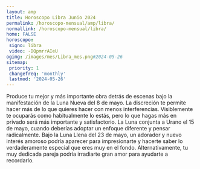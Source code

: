 ```yaml
---
layout: amp
title: Horoscopo Libra Junio 2024 
permalink: /horoscopo-mensual/amp/libra/
normallink: /horoscopo-mensual/libra/
home: FALSE
horoscopo:
 signo: libra
 video: -DQpmrrAIeU
ogimg: /images/mes/Libra_mes.png#2024-05-26
sitemap:
 priority: 1
 changefreq: 'monthly'
 lastmod: '2024-05-26'
---
```



Produce tu mejor y más importante obra detrás de escenas bajo la manifestación de la Luna Nueva del 8 de mayo. La discreción te permite hacer más de lo que quieres hacer con menos interferencias. Visiblemente te ocuparás como habitualmente lo estás, pero lo que hagas más en privado será más importante y satisfactorio. La Luna conjunta a Urano el 15 de mayo, cuando deberías adoptar un enfoque diferente y pensar radicalmente. Bajo la Luna Llena del 23 de mayo, un adorador y nuevo interés amoroso podría aparecer para impresionarte y hacerte saber lo verdaderamente especial que eres muy en el fondo. Alternativamente, tu muy dedicada pareja podría irradiarte gran amor para ayudarte a recordarlo.